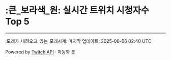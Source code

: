 # :큰_보라색_원: 실시간 트위치 시청자수 Top 5


---
:모래가_내려오고_있는_모래시계: 마지막 업데이트: 2025-08-06 02:40 UTC

Powered by [Twitch API](https://dev.twitch.tv/docs/api/reference) · 자동화 봇